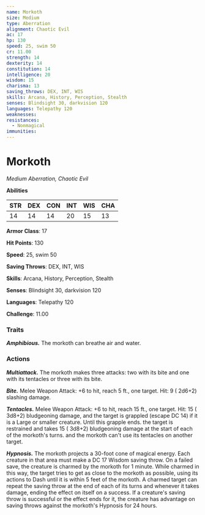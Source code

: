```yaml
---
name: Morkoth
size: Medium
type: Aberration
alignment: Chaotic Evil
ac: 17
hp: 130
speed: 25, swim 50
cr: 11.00
strength: 14
dexterity: 14
constitution: 14
intelligence: 20
wisdom: 15
charisma: 13
saving_throws: DEX, INT, WIS
skills: Arcana, History, Perception, Stealth
senses: Blindsight 30, darkvision 120
languages: Telepathy 120
weaknesses:
resistances:
  - Nonmagical
immunities:
---
```


# Morkoth

*Medium Aberration, Chaotic Evil*

**Abilities**

| STR | DEX | CON | INT | WIS | CHA |
| --- | --- | --- | --- | --- | --- |
| 14 | 14 | 14 | 20 | 15 | 13 |

**Armor Class**: 17

**Hit Points**: 130

**Speed**: 25, swim 50

**Saving Throws**: DEX, INT, WIS

**Skills**: Arcana, History, Perception, Stealth

**Senses**: Blindsight 30, darkvision 120

**Languages**: Telepathy 120

**Challenge**: 11.00


### Traits
***Amphibious.*** The morkoth can breathe air and water.


### Actions
***Multiattack.*** The morkoth makes three attacks: two with its bite and one with its tentacles or three with its bite.

***Bite.*** Melee Weapon Attack:  +6 to hit, reach 5 ft., one target. Hit: 9 ( 2d6+2) slashing damage.

***Tentacles.*** Melee Weapon Attack:  +6 to hit, reach 15 ft., one target. Hit: 15 ( 3d8+2) bludgeoning damage, and the target is grappled (escape DC 14) if it is a Large or smaller creature. Until this grapple ends. the target is restrained and takes 15 ( 3d8+2) bludgeoning damage at the start of each of the morkoth's turns. and the morkoth can't use its tentacles on another target.

***Hypnosis.*** The morkoth projects a 30-foot cone of magical energy. Each creature in that area must make a DC 17 Wisdom saving throw. On a failed save, the creature is charmed by the morkoth for 1 minute. While charmed in this way, the target tries to get as close to the morkoth as possible, using its actions to Dash until it is within 5 feet of the morkoth. A charmed target can repeat the saving throw at the end of each of its turns and whenever it takes damage, ending the effect on itself on a success. If a creature's saving throw is successful or the effect ends for it, the creature has advantage on saving throws against the morkoth's Hypnosis for 24 hours.

